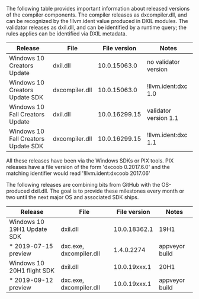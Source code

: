 The following table provides important information about released versions of the compiler components. The compiler releases as dxcompiler.dll, and can be recognized by the !llvm.ident value produced in DXIL modules. The validator releases as dxil.dll, and can be identified by a runtime query; the rules applies can be identified via DXIL metadata.

| Release | File | File version | Notes |
|---------|------|--------------|-------|
| Windows 10 Creators Update     | dxil.dll | 10.0.15063.0 | no validator version |
| Windows 10 Creators Update SDK | dxcompiler.dll | 10.0.15063.0 | !llvm.ident:dxc 1.0 |
| Windows 10 Fall Creators Update     | dxil.dll | 10.0.16299.15 | validator version 1.1 |
| Windows 10 Fall Creators Update SDK | dxcompiler.dll | 10.0.16299.15 | !llvm.ident:dxc 1.1 |

All these releases have been via the Windows SDKs or PIX tools. PIX releases have a file version of the form 'dxcoob 0.2017.6.0' and the matching identifier would read '!llvm.ident:dxcoob 2017.06'

The following releases are combining bits from GitHub with the OS-produced dxil.dll. The goal is to provide these milestones every month or two until the next major OS and associated SDK ships.

| Release | File | File version | Notes |
|---------|------|--------------|-------|
| Windows 10 19H1 Update SDK | dxil.dll | 10.0.18362.1| 19H1 |
|   * 2019-07-15 preview | dxc.exe, dxcompiler.dll | 1.4.0.2274 | appveyor build |
| Windows 10 20H1 flight SDK | dxil.dll | 10.0.19xxx.1 | 20H1 |
|   * 2019-09-12 preview | dxc.exe, dxcompiler.dll | 10.0.19xxx.1 |  appveyor build |


